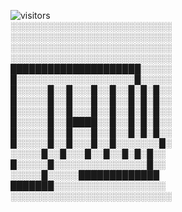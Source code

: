 
![visitors](https://vbr.nathanchung.dev/badge?page_id=Bojjiiii.Bojjiiiii&color=00cf00)      
░░░░░░░░░░░░░░░░░░░░░░░░░░  
░░░░░░░░░░░░░░░░░░░░░░░░░░  
░░░░░░░░░░░░░░░░░░░░░░░░░░  
░░░░░░░░░░░░░░░░░░░░░░░░░░  
█████████████████████░░░░░  
█░░░░░░░░░░░░░░░░░░░█░░░░░  
█░░░░░█░░█░░░█░░█░░█░█░█░░  
█░░░░░█░░█░░░█░░█░░█░█░█░░  
█░░░░░█░░█░░░█░░█░░█░█░█░░  
█░░░░░█░░█████░░█░░█░█░█░░  
█░░░░░█░░█░░░█░░█░░█░█░█░░  
█░░░░░█░░█░░░█░░█░░░░░░░█░  
░░░░░█░░█░░░█░░█░░█░█░█░░  
█░░░░░█░░░░░░░░░░░░░░░█░░  
░░░░░█░░░░░█████████████  
███████░░░░░░░░░░░░░░░░░░  
░░░░░░░░░░░░░░░░░░░░░░░░░░  
